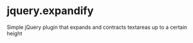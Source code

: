 jquery.expandify
================

Simple jQuery plugin that expands and contracts textareas up to a certain height
